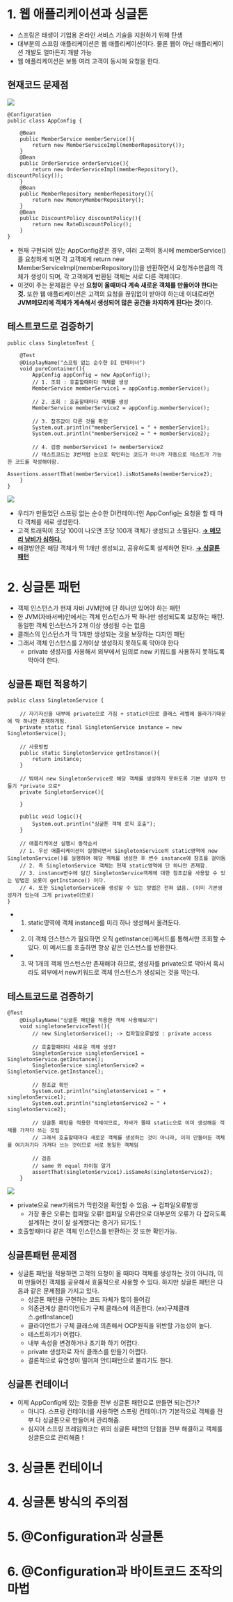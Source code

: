 # 1. 웹 애플리케이션과 싱글톤
- 스프링은 태생이 기업용 온라인 서비스 기술을 지원하기 위해 탄생
- 대부분의 스프링 애플리케이션은 웹 애플리케이션이다. 물론 웹이 아닌 애플리케이션 개발도 얼마든지 개발 가능
- 웹 애플리케이션은 보통 여러 고객이 동시에 요청을 한다.

## 현재코드 문제점
<img src="./image/sec05_1.png">

```
@Configuration 
public class AppConfig {

    @Bean 
    public MemberService memberService(){
        return new MemberServiceImpl(memberRepository());
    }
    @Bean
    public OrderService orderService(){
        return new OrderServiceImpl(memberRepository(), discountPolicy());
    }
    @Bean
    public MemberRepository memberRepository(){
        return new MemoryMemberRepository();
    }
    @Bean
    public DiscountPolicy discountPolicy(){
        return new RateDiscountPolicy();
    }
}
```

- 현재 구현되어 있는 AppConfig같은 경우, 여러 고객이 동시에 memberService()를 요청하게 되면 각 고객에게 return new MemberServiceImpl(memberRepository())을 반환하면서 요청개수만큼의 객체가 생성이 되며, 각 고객에게 반환된 객체는 서로 다른 객체이다.
- 이것이 주는 문제점은 우선 **요청이 올때마다 계속 새로운 객체를 만들어야 한다는 것.** 또한 웹 애플리케이션은 고객의 요청을 끊임없이 받아야 하는데 이대로라면 **JVM메모리에 객체가 계속해서 생성되어 많은 공간을 차지하게 된다는 것**이다.

## 테스트코드로 검증하기
```
public class SingletonTest {
    
    @Test
    @DisplayName("스프링 없는 순수한 DI 컨테이너")
    void pureContainer(){
        AppConfig appConfig = new AppConfig();
        // 1. 조회 : 호출할때마다 객체를 생성
        MemberService memberService1 = appConfig.memberService();
        
        // 2. 조회 : 호출할때마다 객체를 생성
        MemberService memberService2 = appConfig.memberService();
        
        // 3. 참조값이 다른 것을 확인
        System.out.println("memberService1 = " + memberService1);
        System.out.println("memberService2 = " + memberService2);

        // 4. 검증 memberService1 != memberService2
        // 테스트코드는 3번처럼 눈으로 확인하는 코드가 아니라 자동으로 테스트가 가능한 코드를 작성해야함.
        Assertions.assertThat(memberService1).isNotSameAs(memberService2);
    }
}
```
<img src="./image/sec05_2.png">

- 우리가 만들었던 스프링 없는 순수한 DI컨테이너인 AppConfig는 요청을 할 때 마다 객체를 새로 생성한다.
- 고객 트래픽이 초당 100이 나오면 초당 100개 객체가 생성되고 소멸된다. <U>**→ 메모리 낭비가 심하다.**</U>
- 해결방안은 해당 객체가 딱 1개만 생성되고, 공유하도록 설계하면 된다. <U>**→ 싱글톤 패턴**</U>

# 2. 싱글톤 패턴
- 객체 인스턴스가 현재 자바 JVM안에 단 하나만 있어야 하는 패턴
- 한 JVM(자바서버)안에서는 객체 인스턴스가 딱 하나만 생성되도록 보장하는 패턴. 동일한 객체 인스턴스가 2개 이상 생성될 수는 없음
- 클래스의 인스턴스가 딱 1개만 생성되는 것을 보장하는 디자인 패턴
- 그래서 객체 인스턴스를 2개이상 생성하지 못하도록 막아야 한다
    - private 생성자를 사용해서 외부에서 임의로 new 키워드를 사용하지 못하도록 막아야 한다.

## 싱글톤 패턴 적용하기
```
public class SingletonService {

    // 자기자신을 내부에 private으로 가짐 + static이므로 클래스 레벨에 올라가기때문에 딱 하나만 존재하게됨.
    private static final SingletonService instance = new SingletonService();

    // 사용방법
    public static SingletonService getInstance(){
        return instance;
    }
    
    // 밖에서 new SingletonService로 해당 객체를 생성하지 못하도록 기본 생성자 만들기 *private 으로*
    private SingletonService(){

    }

    public void logic(){
        System.out.println("싱긅톤 객체 로직 호출");
    }

    // 애플리케이션 실행시 동작순서
    // 1. 우선 애플리케이션이 실행되면서 SingletonService의 static영역에 new SingletonService()를 실행하여 해당 객체를 생성한 후 변수 instance에 참조를 걸어둠
    // 2. 즉 SingletonService 객체는 현재 static영역에 단 하나만 존재함.
    // 3. instance변수에 담긴 SingletonService객체에 대한 참조값을 사용할 수 있는 방법은 오롯이 getInstance() 이다.
    // 4. 또한 SingletonService를 생성할 수 있는 방법은 전혀 없음. (이미 기본생성자가 있는데 그게 private이므로)
}
```
- 1. static영역에 객체 instance를 미리 하나 생성해서 올려둔다.
- 2. 이 객체 인스턴스가 필요하면 오직 getInstance()메서드를 통해서만 조회할 수 있다. 이 메서드를 호출하면 항상 같은 인스턴스를 반환한다.
- 3. 딱 1개의 객체 인스턴스만 존재해야 하므로, 생성자를 private으로 막아서 혹시라도 외부에서 new키워드로 객체 인스턴스가 생성되는 것을 막는다.

## 테스트코드로 검증하기
```
@Test
    @DisplayName("싱글톤 패턴을 적용한 객체 사용해보기")
    void singletoneServiceTest(){
        // new SingletonService(); -> 컴파일오류발생 : private access

        // 호출할때마다 새로운 객체 생성?
        SingletonService singletonService1 = SingletonService.getInstance();
        SingletonService singletonService2 = SingletonService.getInstance();

        // 참조값 확인
        System.out.println("singletonService1 = " + singletonService1);
        System.out.println("singletonService2 = " + singletonService2);
        
        // 싱글톤 패턴을 적용한 객체이므로, 자바가 뜰때 static으로 이미 생성해둔 객체를 가져다 쓰는 것임
        // 그래서 호출할때마다 새로운 객체를 생성하는 것이 아니라, 이미 만들어둔 객체를 여기저기다 가져다 쓰는 것이므로 서로 동일한 객체임

        // 검증
        // same 와 equal 차이점 알기
        assertThat(singletonService1).isSameAs(singletonService2);
    }
```
<img src="./image/sec05_3.png">

- private으로 new키워드가 막힌것을 확인할 수 있음. → 컴파일오류발생
    - 가장 좋은 오류는 컴파일 오류! 컴파일 오류만으로 대부분의 오류가 다 잡히도록 설계하는 것이 잘 설계했다는 증거가 되기도 !
- 호출할때마다 같은 객체 인스턴스를 반환하는 것 또한 확인가능.

## 싱글톤패턴 문제점
- 싱글톤 패턴을 적용하면 고객의 요청이 올 때마다 객체를 생성하는 것이 아니라, 이미 만들어진 객체를 공유해서 효율적으로 사용할 수 있다. 하지만 싱글톤 패턴은 다음과 같은 문제점을 가지고 있다.
    - 싱글톤 패턴을 구현하는 코드 자체가 많이 들어감
    - 의존관계상 클라이언트가 구체 클래스에 의존한다. (ex)구체클래스.getInstance()
    - 클라이언트가 구체 클래스에 의존해서 OCP원칙을 위반할 가능성이 높다.
    - 테스트하기가 어렵다.
    - 내부 속성을 변경하거나 초기화 하기 어렵다.
    - private 생성자로 자식 클래스를 만들기 어렵다.
    - 결론적으로 유연성이 떨어져 안티패턴으로 불리기도 한다.

## 싱글톤 컨테이너
- 이제 AppConfig에 있는 것들을 전부 싱글톤 패턴으로 만들면 되는건가?
    - 아니다. 스프링 컨테이너를 사용하면 스프링 컨테이너가 기본적으로 객체를 전부 다 싱글톤으로 만들어서 관리해줌.
    - 심지어 스프링 프레임워크는 위의 싱글톤 패턴의 단점을 전부 해결하고 객체를 싱글톤으로 관리해줌 !

# 3. 싱글톤 컨테이너

# 4. 싱글톤 방식의 주의점

# 5. @Configuration과 싱글톤

# 6. @Configuration과 바이트코드 조작의 마법

